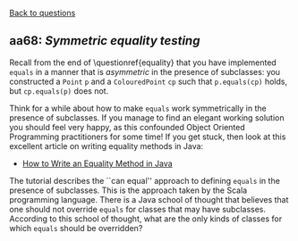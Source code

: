 [Back to questions](../README.md)

## aa68: *Symmetric equality testing*


Recall from the end of \questionref{equality} that you have implemented `equals` in a manner that
is *asymmetric* in the presence of subclasses: you constructed a `Point` `p`
and a `ColouredPoint` `cp` such that `p.equals(cp)` holds, but `cp.equals(p)`
does not.

Think for a while about how to make `equals` work symmetrically in the
presence of subclasses.  If you manage to find an elegant working solution you should feel very happy, as this
confounded Object Oriented Programming practitioners for some time!  If you get stuck, then look at this excellent
article on writing equality methods in Java:

* [How to Write an Equality Method in Java](https://www.artima.com/lejava/articles/equality.html)

The tutorial describes the ``can equal'' approach to defining `equals` in the presence of subclasses.
This is the approach taken by the Scala programming language.  There is a Java school of thought that believes that
one should not override `equals` for classes that may have subclasses.  According to this school of thought,
what are the only kinds of classes for which `equals` should be overridden?
